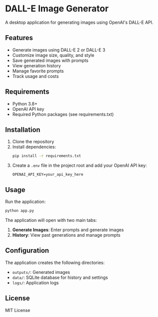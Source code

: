 # DALL-E Image Generator

A desktop application for generating images using OpenAI's DALL-E API.

## Features

- Generate images using DALL-E 2 or DALL-E 3
- Customize image size, quality, and style
- Save generated images with prompts
- View generation history
- Manage favorite prompts
- Track usage and costs

## Requirements

- Python 3.8+
- OpenAI API key
- Required Python packages (see requirements.txt)

## Installation

1. Clone the repository
2. Install dependencies:
   ```bash
   pip install -r requirements.txt
   ```
3. Create a `.env` file in the project root and add your OpenAI API key:
   ```
   OPENAI_API_KEY=your_api_key_here
   ```

## Usage

Run the application:
```bash
python app.py
```

The application will open with two main tabs:
1. **Generate Images**: Enter prompts and generate images
2. **History**: View past generations and manage prompts

## Configuration

The application creates the following directories:
- `outputs/`: Generated images
- `data/`: SQLite database for history and settings
- `logs/`: Application logs

## License

MIT License 
